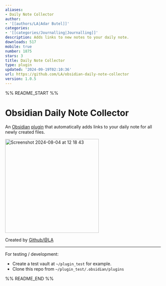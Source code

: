```yaml
---
aliases:
- Daily Note Collector
author:
- '[[authors/LA|Adar Butel]]'
categories:
- '[[categories/Journalling|Journalling]]'
description: Adds links to new notes to your daily note.
downloads: 517
mobile: true
number: 1875
stars: 3
title: Daily Note Collector
type: plugin
updated: '2024-09-19T02:10:36'
url: https://github.com/LA/obsidian-daily-note-collector
version: 1.0.5
---
```


%% README_START %%

# Obsidian Daily Note Collector

An [Obsidian](https://obsidian.md) [plugin](https://obsidian.md/plugins) that automatically adds links to your daily note for all newly created files.

<img width="303" alt="Screenshot 2024-08-04 at 12 18 43" src="https://github.com/user-attachments/assets/d8db9e3b-d058-4113-9d18-19e62b4f23d7">

Created by [Github/@LA](https://github.com/LA)

---

For testing / development:

-   Create a test vault at `~/plugin_test` for example.
-   Clone this repo from `~/plugin_test/.obsidian/plugins`


%% README_END %%